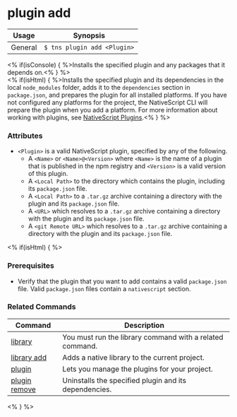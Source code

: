 plugin add 
==========

Usage | Synopsis
------|-------
General | `$ tns plugin add <Plugin>`

<% if(isConsole) { %>Installs the specified plugin and any packages that it depends on.<% } %>  
<% if(isHtml) { %>Installs the specified plugin and its dependencies in the local `node_modules` folder, adds it to the `dependencies` section in `package.json`, and prepares the plugin for all installed platforms. If you have not configured any platforms for the project, the NativeScript CLI will prepare the plugin when you add a platform. For more information about working with plugins, see [NativeScript Plugins](https://github.com/NativeScript/nativescript-cli/PLUGINS.md).<% } %>

### Attributes

* `<Plugin>` is a valid NativeScript plugin, specified by any of the following.
    * A `<Name>` or `<Name>@<Version>` where `<Name>` is the name of a plugin that is published in the npm registry and `<Version>` is a valid version of this plugin.
    * A `<Local Path>` to the directory which contains the plugin, including its `package.json` file.
    * A `<Local Path>` to a `.tar.gz` archive containing a directory with the plugin and its `package.json` file.
    * A `<URL>` which resolves to a `.tar.gz` archive containing a directory with the plugin and its `package.json` file.
    * A `<git Remote URL>` which resolves to a `.tar.gz` archive containing a directory with the plugin and its `package.json` file.

<% if(isHtml) { %>
### Prerequisites

* Verify that the plugin that you want to add contains a valid `package.json` file. Valid `package.json` files contain a `nativescript` section.

### Related Commands

Command | Description
----------|----------
[library](library.html) | You must run the library command with a related command.
[library add](library-add.html) | Adds a native library to the current project.
[plugin](plugin.html) | Lets you manage the plugins for your project.
[plugin remove](plugin-remove.html) | Uninstalls the specified plugin and its dependencies.
<% } %>